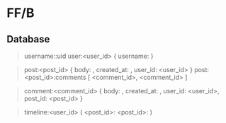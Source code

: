 FF/B
====

Database
--------

> username:<username>:uid
> user:<user_id> { username: <username> }

> post:<post_id> { body: <body>, created_at: <timestamp>, user_id: <user_id> }
> post:<post_id>:comments [ <comment_id>, <comment_id> ]

> comment:<comment_id> { body: <body>, created_at: <timestamp>, user_id: <user_id>, post_id: <post_id> }

> timeline:<user_id> ( <post_id>:<timestamp> <post_id>:<timestamp> )
